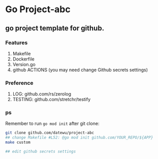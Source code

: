 # Go Project-abc

## go project template for github.

### Features
1. Makefile
2. Dockerfile
3. Version.go
4. github ACTIONS (you may need change Github secrets settings)

### Preference
1. LOG: github.com/rs/zerolog
2. TESTING: github.com/stretchr/testify

### ps

Remember to run `go mod init` after git clone:

```bash
git clone github.com/datewu/project-abc
## change Makefile #L52: @go mod init github.com/YOUR_REPO/${APP}
make custom

## edit github secrets settings
``` 